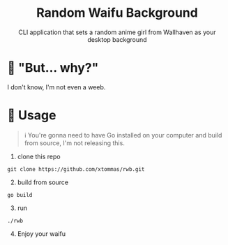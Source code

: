 <div align="center">
    <h1>Random Waifu Background</h1>

<p align="center">CLI application that sets a random anime girl from Wallhaven as your desktop background

</div>

# 🤨 "But... why?"

I don't know, I'm not even a weeb.

# 🚀 Usage

> ℹ️  You're gonna need to have Go installed on your computer and build from source, I'm not releasing this.

1. clone this repo

`git clone https://github.com/xtommas/rwb.git`

2. build from source

`go build`

3. run

`./rwb`

4. Enjoy your waifu


